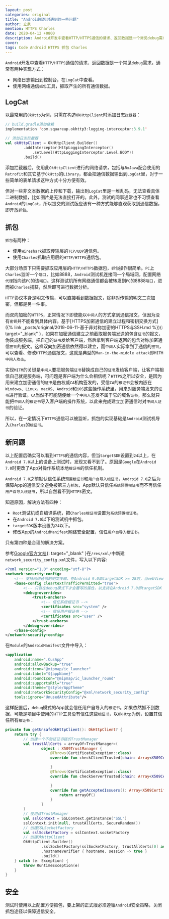 ```yaml
---
layout: post
categories: original
title: "Android抓包时遇到的一些问题"
author: 立泉
mention: HTTPS Charles
date: 2020-04-12 +0800
description: Android开发中查看HTTP/HTTPS通信的请求、返回数据是一个常见debug需求，通常有两种实现方式：LogCat和抓包。
cover: 
tags: Code Android HTTPS 抓包 Charles
---
```


`Android`开发中查看`HTTP/HTTPS`通信的请求、返回数据是一个常见`debug`需求，通常有两种实现方式：

* 网络日志输出到控制台，在`LogCat`中查看。
* 使用网络通信`抓包`工具，抓取产生的所有通信数据。

## LogCat

以最常用的`OkHttp`为例，只需在构造`OkHttpClient`时添加日志`拦截器`：

```kotlin
// build.gradle添加依赖
implementation 'com.squareup.okhttp3:logging-interceptor:3.9.1'

// 添加日志拦截器
val okHttpClient = OkHttpClient.Builder()
        .addInterceptor(HttpLoggingInterceptor()
            .setLevel(HttpLoggingInterceptor.Level.BODY))
        .build()
```

添加拦截器后，使用此`OkHttpClient`进行的网络请求，包括与`RxJava`配合使用的`Retrofit`和其它基于`OkHttp`的`Library`，都会把通信数据输出到`LogCat`里，对于一些简单的表单请求这种方式十分方便有效。

但对一些非文本数据的上传和下载，输出到`LogCat`里是一堆乱码，无法查看具体二进制数据，比如图片是无法直接打开的。此外，测试的同事通常也不习惯查看`Android`的`LogCat`，所以提交的测试版应该有一种方式能够直观获取到通信数据，即开放`抓包`。

## 抓包

`抓包`有两种：

* 使用`Wireshark`抓取传输层的`TCP/UDP`通信包。
* 使用`Charles`抓取应用层的`HTTP/HTTPS`通信包。

大部分场景下只需要抓取应用层的`HTTP/HTTPS`数据包，`抓包`操作很简单。`PC`上`Charles`监听一个`端口`，比如8888，`Android`测试机连接同一个局域网，配置网络`代理`指向该`PC`的该`端口`。这样测试机所有网络通信都会被转发到`PC`的8888`端口`，进而被`Charles`捕获，然后即可进行数据分析。

`HTTP`协议本身是明文传输，可以直接看到数据报文，除非对传输的明文二次加密，但那是另一件事。

而双向加密的`HTTPS`，正常情况下即使能以`中间人`的方式拿到通信报文，但因为没有`密钥`并不能看到具体内容。基于[HTTPS加密通信的建立过程和密钥交换方式]({% link _posts/original/2019-06-11-基于非对称加密的HTTPS与SSH.md %}){: target="_blank" }，如果在加密通信建立之前截取服务端发送的包含`证书`的报文，伪装成服务端，把自己的`证书`发给客户端，然后拿到客户端返回的包含对称加密通信`密钥`的报文。这样双向加密通信依然得以建立，而`中间人`实际拿到了通信的`密钥`，可以查看、修改`HTTPS`通信报文，这就是典型的`Man-in-the-middle attack`即`MITM中间人攻击`。

实现`MITM`的关键是`中间人`要把服务端`证书`替换成自己的`证书`发给客户端，让客户端相信自己就是服务端，可问题是客户端为什么会相信呢？`HTTPS`之所以安全，是因为用来建立加密通信的`证书`是由权威`CA`机构签发的，受信`CA`的`根证书`会被内嵌在`Windows`、`Linux`、`macOS`、`Android`和`iOS`这些操作系统里，用来对服务端发来的`证书`进行验证。`CA`当然不可能随便给一个`中间人`签发不属于它的域名`证书`，那么就只能把`中间人`的`根证书`导入客户端的操作系统，以此来完成建立加密通信时对`中间人证书`的验证。

所以，在一定情况下`HTTPS`通信可以被监听，抓包的实现基础是`Android`测试机导入`Charles`的`根证书`。

## 新问题

以上配置后确实可以看到`HTTPS`的通信内容，但当`targetSDK`设置到`24`以上，在`Android 7.0`以上的设备上测试时，发现又看不到了。原因是`Google`在`Android 7.0`时更改了App对操作系统本地`根证书`的信任机制。

`Android 7.0`之前默认信任系统`预置根证书`和`用户自导入根证书`，`Android 7.0`之后为保障App的通信安全避免被第三方`抓包`，App默认只信任`系统预置根证书`而不再信任`用户自导入根证书`，所以自然看不到`HTTPS`密文。

知道原因，解决方法有四种：

* `Root`测试机或自编译系统，把`Charles根证书`设置为`系统预置根证书`。
* 在`Android 7.0`以下的测试机中抓包。
* `targetSDK`版本设置为`24`以下。
* 修改App的`AndroidManifest`网络安全配置，信任`用户自导入根证书`。

只有第四种是合理的解决方案。

参考[Google官方文档](https://developer.android.com/training/articles/security-config){: target="_blank" }在`/res/xml/`中新建`network_security_config.xml`文件，写入以下内容:

```xml
<?xml version="1.0" encoding="utf-8"?>
<network-security-config>
    <!-- 支持网络通信的明文传输，在Android 9.0即targetSDK >= 28时，当webView访问http站点时，需要配置此项 -->
    <base-config cleartextTrafficPermitted="true">
        <!-- 只有在debug模式下才会覆写的属性，以支持在Android 7.0即targetSDK >= 24时使用用户自导入CA根证书抓包 -->
        <debug-overrides>
            <trust-anchors>
                <!-- 信任系统根证书 -->
                <certificates src="system" />
                <!-- 信任用户根证书 -->
                <certificates src="user" />
            </trust-anchors>
        </debug-overrides>
    </base-config>
</network-security-config>
```

在`Module`的`AndroidManifest`文件中导入：

```xml
<application
    android:name=".CusApp"
    android:allowBackup="true"
    android:icon="@mipmap/ic_launcher"
    android:label="${appName}"
    android:roundIcon="@mipmap/ic_launcher_round"
    android:supportsRtl="true"
    android:theme="@style/AppTheme"
    android:networkSecurityConfig="@xml/network_security_config"
    tools:ignore="UnusedAttribute"/>
```

这样配置后，`debug`模式的App就会信任用户自导入的`根证书`。如果依然抓不到数据，可能是项目中使用的`HTTP`工具没有信任这些`根证书`，以`OkHttp`为例，设置其信任所有`根证书`：

```kotlin
private fun getUnsafeOkHttpClient(): OkHttpClient? {
    return try {
        // 创建一个不验证证书链的TrustManager
        val trustAllCerts = arrayOf<TrustManager>(
                object : X509TrustManager {
                    @Throws(CertificateException::class)
                    override fun checkClientTrusted(chain: Array<X509Certificate?>?, authType: String?) {

                    }
                    @Throws(CertificateException::class)
                    override fun checkServerTrusted(chain: Array<X509Certificate?>?, authType: String?) {

                    }
                    override fun getAcceptedIssuers(): Array<X509Certificate?>? {
                        return arrayOf()
                    }
                }
        )
        // 使用该TrustManager
        val sslContext = SSLContext.getInstance("SSL")
        sslContext.init(null, trustAllCerts, SecureRandom())
        // 创建SSLSocketFactory
        val sslSocketFactory = sslContext.socketFactory
        // 创建OkHttpClient
        OkHttpClient.Builder()
                .sslSocketFactory(sslSocketFactory, trustAllCerts[0] as X509TrustManager)
                .hostnameVerifier { hostname, session -> true }
                .build()
    } catch (e: Exception) {
        throw RuntimeException(e)
    }
}
```

## 安全

测试时使用以上配置方便抓包，要上架的正式版必须遵循`Android`安全策略，关闭抓包途径以保障通信安全。